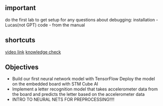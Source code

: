 ## important
do the first lab to get setup
for any questions about debugging:
installation - Lucas(not GPT)
code - from the manual
## shortcuts
[video link](https://learning.edx.org/course/course-v1:ArmEducationX+EDARMXML.6x+2T2022/block-v1:ArmEducationX+EDARMXML.6x+2T2022+type@sequential+block@9b70e124ed5e4791a06236bbbe9e6809/block-v1:ArmEducationX+EDARMXML.6x+2T2022+type@vertical+block@b2e49cd32cf244368913aa5f509c46e6)
[knowledge check](https://learning.edx.org/course/course-v1:ArmEducationX+EDARMXML.6x+2T2022/block-v1:ArmEducationX+EDARMXML.6x+2T2022+type@sequential+block@9b70e124ed5e4791a06236bbbe9e6809/block-v1:ArmEducationX+EDARMXML.6x+2T2022+type@vertical+block@9e8089dcc77b4f9f9c950e180015b042)
## Objectives
- Build our first neural network model with TensorFlow
Deploy the model on the embedded board with STM Cube AI
- Implement a letter recognition model that takes accelerometer data from the board and predicts the letter based on the accelerometer data
- INTRO TO NEURAL NETS FOR PREPROCESSING!!!!
